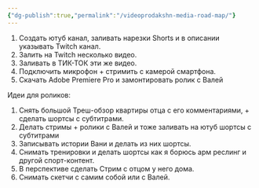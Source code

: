```yaml
---
{"dg-publish":true,"permalink":"/videoprodakshn-media-road-map/"}
---
```


1) Создать ютуб канал, заливать нарезки Shorts и в описании указывать Twitch канал.
2) Залить на Twitch несколько видео.
3) Заливать в ТИК-ТОК эти же видео.
4) Подключить микрофон + стримить с камерой смартфона.
5) Скачать Adobe Premiere Pro и замонтировать ролик с Валей

Идеи для роликов:
1) Снять большой Треш-обзор квартиры отца с его комментариями, + сделать шортсы с субтитрами.
2) Делать стримы + ролики с Валей и тоже заливать на ютуб шортсы с субтитрами
3) Записывать истории Вани и делать из них шортсы.
4) Снимать тренировки и делать шортсы как я борюсь арм реслинг и другой спорт-контент.
5) В перспективе сделать Стрим с отцом у него дома.
6) Снимать скетчи с самим собой или с Валей.
